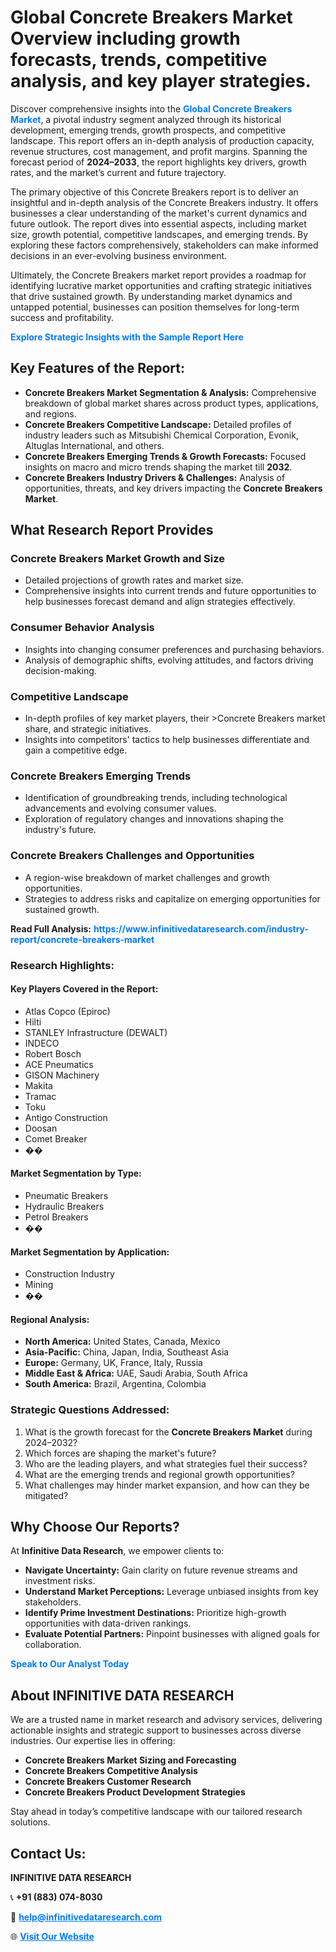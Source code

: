 <h1>Global Concrete Breakers Market Overview including growth forecasts, trends, competitive analysis, and key player strategies.</h1>
<p>
Discover comprehensive insights into the 
<a href="https://www.infinitivedataresearch.com/industry-report/concrete-breakers-market" rel="dofollow" style="color: #007BFF; text-decoration: none;"><strong>Global Concrete Breakers Market</strong></a>, a pivotal industry segment analyzed through its historical development, emerging trends, growth prospects, and competitive landscape. This report offers an in-depth analysis of production capacity, revenue structures, cost management, and profit margins. Spanning the forecast period of <strong>2024–2033</strong>, the report highlights key drivers, growth rates, and the market’s current and future trajectory.
</p>
<p>
The primary objective of this Concrete Breakers report is to deliver an insightful and in-depth analysis of the Concrete Breakers industry. It offers businesses a clear understanding of the market's current dynamics and future outlook. The report dives into essential aspects, including market size, growth potential, competitive landscapes, and emerging trends. By exploring these factors comprehensively, stakeholders can make informed decisions in an ever-evolving business environment.
</p>
<p>
Ultimately, the Concrete Breakers market report provides a roadmap for identifying lucrative market opportunities and crafting strategic initiatives that drive sustained growth. By understanding market dynamics and untapped potential, businesses can position themselves for long-term success and profitability.
</p>
<p>
<a href="https://www.infinitivedataresearch.com/request-sample/reportId=108677" style="color: #007BFF; text-decoration: none;"><strong>Explore Strategic Insights with the Sample Report Here</strong></a>
</p>

<h2>Key Features of the Report:</h2>
<ul>
<li><strong>Concrete Breakers Market Segmentation & Analysis:</strong> Comprehensive breakdown of global market shares across product types, applications, and regions.</li>
<li><strong>Concrete Breakers Competitive Landscape:</strong> Detailed profiles of industry leaders such as Mitsubishi Chemical Corporation, Evonik, Altuglas International, and others.</li>
<li><strong>Concrete Breakers Emerging Trends & Growth Forecasts:</strong> Focused insights on macro and micro trends shaping the market till <strong>2032</strong>.</li>
<li><strong>Concrete Breakers Industry Drivers & Challenges:</strong> Analysis of opportunities, threats, and key drivers impacting the <strong>Concrete Breakers Market</strong>.</li>
</ul>

<h2>What Research Report Provides</h2>
<h3>Concrete Breakers Market Growth and Size</h3>
<ul>
<li>Detailed projections of growth rates and market size.</li>
<li>Comprehensive insights into current trends and future opportunities to help businesses forecast demand and align strategies effectively.</li>
</ul>

<h3>Consumer Behavior Analysis</h3>
<ul>
<li>Insights into changing consumer preferences and purchasing behaviors.</li>
<li>Analysis of demographic shifts, evolving attitudes, and factors driving decision-making.</li>
</ul>

<h3>Competitive Landscape</h3>
<ul>
<li>In-depth profiles of key market players, their >Concrete Breakers market share, and strategic initiatives.</li>
<li>Insights into competitors' tactics to help businesses differentiate and gain a competitive edge.</li>
</ul>

<h3>Concrete Breakers Emerging Trends</h3>
<ul>
<li>Identification of groundbreaking trends, including technological advancements and evolving consumer values.</li>
<li>Exploration of regulatory changes and innovations shaping the industry's future.</li>
</ul>

<h3>Concrete Breakers Challenges and Opportunities</h3>
<ul>
<li>A region-wise breakdown of market challenges and growth opportunities.</li>
<li>Strategies to address risks and capitalize on emerging opportunities for sustained growth.</li>
</ul>
<p><strong>Read Full Analysis:</strong> <a href="https://www.infinitivedataresearch.com/industry-report/concrete-breakers-market" rel="dofollow" style="color: #007BFF; text-decoration: none;"><strong>https://www.infinitivedataresearch.com/industry-report/concrete-breakers-market</strong></a></p>
<h3>Research Highlights:</h3>
<h4>Key Players Covered in the Report:</h4>
<ul><li>Atlas Copco (Epiroc)</li><li>Hilti</li><li>STANLEY Infrastructure (DEWALT)</li><li>INDECO</li><li>Robert Bosch</li><li>ACE Pneumatics</li><li>GISON Machinery</li><li>Makita</li><li>Tramac</li><li>Toku</li><li>Antigo Construction</li><li>Doosan</li><li>Comet Breaker</li><li>��</li></ul>
<h4>Market Segmentation by Type:</h4>
<ul><li>Pneumatic Breakers</li><li>Hydraulic Breakers</li><li>Petrol Breakers</li><li>��</li></ul>
<h4>Market Segmentation by Application:</h4>
<ul><li>Construction Industry</li><li>Mining</li><li>��</li></ul>

<h4>Regional Analysis:</h4>
<ul>
<li><strong>North America:</strong> United States, Canada, Mexico</li>
<li><strong>Asia-Pacific:</strong> China, Japan, India, Southeast Asia</li>
<li><strong>Europe:</strong> Germany, UK, France, Italy, Russia</li>
<li><strong>Middle East & Africa:</strong> UAE, Saudi Arabia, South Africa</li>
<li><strong>South America:</strong> Brazil, Argentina, Colombia</li>
</ul>

<h3>Strategic Questions Addressed:</h3>
<ol>
<li>What is the growth forecast for the <strong>Concrete Breakers Market</strong> during 2024–2032?</li>
<li>Which forces are shaping the market's future?</li>
<li>Who are the leading players, and what strategies fuel their success?</li>
<li>What are the emerging trends and regional growth opportunities?</li>
<li>What challenges may hinder market expansion, and how can they be mitigated?</li>
</ol>

<h2>Why Choose Our Reports?</h2>
<p>At <strong>Infinitive Data Research</strong>, we empower clients to:</p>
<ul>
<li><strong>Navigate Uncertainty:</strong> Gain clarity on future revenue streams and investment risks.</li>
<li><strong>Understand Market Perceptions:</strong> Leverage unbiased insights from key stakeholders.</li>
<li><strong>Identify Prime Investment Destinations:</strong> Prioritize high-growth opportunities with data-driven rankings.</li>
<li><strong>Evaluate Potential Partners:</strong> Pinpoint businesses with aligned goals for collaboration.</li>
</ul>
<p><a href="https://www.infinitivedataresearch.com/industry-report/concrete-breakers-market" rel="dofollow" style="color: #007BFF; text-decoration: none;"><strong>Speak to Our Analyst Today</strong></a></p>

<h2>About INFINITIVE DATA RESEARCH</h2>
<p>We are a trusted name in market research and advisory services, delivering actionable insights and strategic support to businesses across diverse industries. Our expertise lies in offering:</p>
<ul>
<li><strong>Concrete Breakers Market Sizing and Forecasting</strong></li>
<li><strong>Concrete Breakers Competitive Analysis</strong></li>
<li><strong>Concrete Breakers Customer Research</strong></li>
<li><strong>Concrete Breakers Product Development Strategies</strong></li>
</ul>
<p>Stay ahead in today’s competitive landscape with our tailored research solutions.</p>

<h2>Contact Us:</h2>
<p><strong>INFINITIVE DATA RESEARCH</strong></p>
<p>📞 <strong>+91 (883) 074-8030</strong></p>
<p>📧 <strong><a href="mailto:help@infinitivedataresearch.com" style="color: #007BFF;">help@infinitivedataresearch.com</a></strong></p>
<p>🌐 <strong><a href="https://www.infinitivedataresearch.com" rel="dofollow" style="color: #007BFF;">Visit Our Website</a></strong></p>